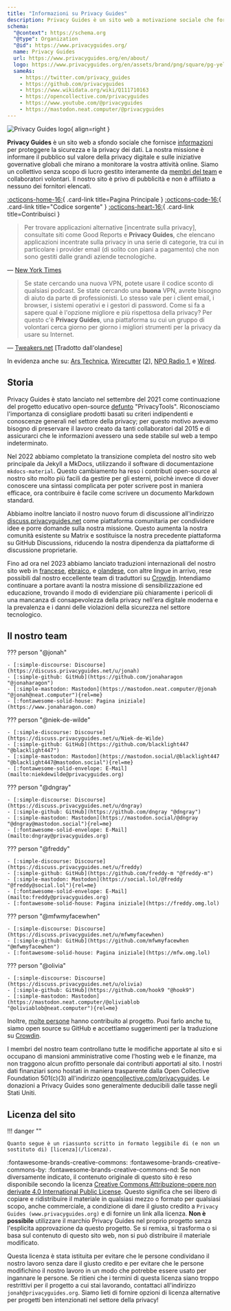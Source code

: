 ```yaml
---
title: "Informazioni su Privacy Guides"
description: Privacy Guides è un sito web a motivazione sociale che fornisce informazioni per proteggere la sicurezza e la privacy dei dati.
schema:
  "@context": https://schema.org
  "@type": Organization
  "@id": https://www.privacyguides.org/
  name: Privacy Guides
  url: https://www.privacyguides.org/en/about/
  logo: https://www.privacyguides.org/en/assets/brand/png/square/pg-yellow.png
  sameAs:
    - https://twitter.com/privacy_guides
    - https://github.com/privacyguides
    - https://www.wikidata.org/wiki/Q111710163
    - https://opencollective.com/privacyguides
    - https://www.youtube.com/@privacyguides
    - https://mastodon.neat.computer/@privacyguides
---
```


![Privacy Guides logo](../assets/brand/png/square/pg-yellow.png){ align=right }

**Privacy Guides** è un sito web a sfondo sociale che fornisce [informazioni](/kb) per proteggere la sicurezza e la privacy dei dati. La nostra missione è informare il pubblico sul valore della privacy digitale e sulle iniziative governative globali che mirano a monitorare la vostra attività online. Siamo un collettivo senza scopo di lucro gestito interamente da [membri del team](https://discuss.privacyguides.net/g/team) e collaboratori volontari. Il nostro sito è privo di pubblicità e non è affiliato a nessuno dei fornitori elencati.

[:octicons-home-16:](https://www.privacyguides.org/){ .card-link title=Pagina Principale }
[:octicons-code-16:](https://github.com/privacyguides/privacyguides.org){ .card-link title="Codice sorgente" }
[:octicons-heart-16:](donate.md){ .card-link title=Contribuisci }

> Per trovare applicazioni alternative [incentrate sulla privacy], consultate siti come Good Reports e **Privacy Guides**, che elencano applicazioni incentrate sulla privacy in una serie di categorie, tra cui in particolare i provider email (di solito con piani a pagamento) che non sono gestiti dalle grandi aziende tecnologiche.

— [New York Times](https://www.nytimes.com/wirecutter/guides/online-security-social-media-privacy/)

> Se state cercando una nuova VPN, potete usare il codice sconto di qualsiasi podcast. Se state cercando una **buona** VPN, avrete bisogno di aiuto da parte di professionisti. Lo stesso vale per i client email, i browser, i sistemi operativi e i gestori di password. Come si fa a sapere qual è l'opzione migliore e più rispettosa della privacy? Per questo c'è **Privacy Guides**, una piattaforma su cui un gruppo di volontari cerca giorno per giorno i migliori strumenti per la privacy da usare su Internet.

— [Tweakers.net](https://tweakers.net/reviews/10568/op-zoek-naar-privacyvriendelijke-tools-niek-de-wilde-van-privacy-guides.html) [Tradotto dall'olandese]

In evidenza anche su: [Ars Technica](https://arstechnica.com/gadgets/2022/02/is-firefox-ok/), [Wirecutter](https://www.nytimes.com/wirecutter/guides/practical-guide-to-securing-windows-pc/) [[2](https://www.nytimes.com/wirecutter/guides/practical-guide-to-securing-your-mac/)], [NPO Radio 1](https://www.nporadio1.nl/nieuws/binnenland/8eaff3a2-8b29-4f63-9b74-36d2b28b1fe1/ooit-online-eens-wat-doms-geplaatst-ga-jezelf-eens-googlen-en-kijk-dan-wat-je-tegenkomt), e [Wired](https://www.wired.com/story/firefox-mozilla-2022/).

## Storia

Privacy Guides è stato lanciato nel settembre del 2021 come continuazione del progetto educativo open-source [defunto](privacytools.md) "PrivacyTools". Riconosciamo l'importanza di consigliare prodotti basati su criteri indipendenti e conoscenze generali nel settore della privacy; per questo motivo avevamo bisogno di preservare il lavoro creato da tanti collaboratori dal 2015 e di assicurarci che le informazioni avessero una sede stabile sul web a tempo indeterminato.

Nel 2022 abbiamo completato la transizione completa del nostro sito web principale da Jekyll a MkDocs, utilizzando il software di documentazione `mkdocs-material`. Questo cambiamento ha reso i contributi open-source al nostro sito molto più facili da gestire per gli esterni, poichè invece di dover conoscere una sintassi complicata per poter scrivere post in maniera efficace, ora contribuire è facile come scrivere un documento Markdown standard.

Abbiamo inoltre lanciato il nostro nuovo forum di discussione all'indirizzo [discuss.privacyguides.net](https://discuss.privacyguides.net/) come piattaforma comunitaria per condividere idee e porre domande sulla nostra missione. Questo aumenta la nostra comunità esistente su Matrix e sostituisce la nostra precedente piattaforma su GitHub Discussions, riducendo la nostra dipendenza da piattaforme di discussione proprietarie.

Fino ad ora nel 2023 abbiamo lanciato traduzioni internazionali del nostro sito web in [francese](/fr/), [ebraico](/he/), e [olandese](/nl/), con altre lingue in arrivo, rese possibili dal nostro eccellente team di traduttori su [Crowdin](https://crowdin.com/project/privacyguides). Intendiamo continuare a portare avanti la nostra missione di sensibilizzazione ed educazione, trovando il modo di evidenziare più chiaramente i pericoli di una mancanza di consapevolezza della privacy nell'era digitale moderna e la prevalenza e i danni delle violazioni della sicurezza nel settore tecnologico.

## Il nostro team

??? person "@jonah"

    - [:simple-discourse: Discourse](https://discuss.privacyguides.net/u/jonah)
    - [:simple-github: GitHub](https://github.com/jonaharagon "@jonaharagon")
    - [:simple-mastodon: Mastodon](https://mastodon.neat.computer/@jonah "@jonah@neat.computer"){rel=me}
    - [:fontawesome-solid-house: Pagina iniziale](https://www.jonaharagon.com)

??? person "@niek-de-wilde"

    - [:simple-discourse: Discourse](https://discuss.privacyguides.net/u/Niek-de-Wilde)
    - [:simple-github: GitHub](https://github.com/blacklight447 "@blacklight447")
    - [:simple-mastodon: Mastodon](https://mastodon.social/@blacklight447 "@blacklight447@mastodon.social"){rel=me}
    - [:fontawesome-solid-envelope: E-Mail](mailto:niekdewilde@privacyguides.org)

??? person "@dngray"

    - [:simple-discourse: Discourse](https://discuss.privacyguides.net/u/dngray)
    - [:simple-github: GitHub](https://github.com/dngray "@dngray")
    - [:simple-mastodon: Mastodon](https://mastodon.social/@dngray "@dngray@mastodon.social"){rel=me}
    - [:fontawesome-solid-envelope: E-Mail](mailto:dngray@privacyguides.org)

??? person "@freddy"

    - [:simple-discourse: Discourse](https://discuss.privacyguides.net/u/freddy)
    - [:simple-github: GitHub](https://github.com/freddy-m "@freddy-m")
    - [:simple-mastodon: Mastodon](https://social.lol/@freddy "@freddy@social.lol"){rel=me}
    - [:fontawesome-solid-envelope: E-Mail](mailto:freddy@privacyguides.org)
    - [:fontawesome-solid-house: Pagina iniziale](https://freddy.omg.lol)

??? person "@mfwmyfacewhen"

    - [:simple-discourse: Discourse](https://discuss.privacyguides.net/u/mfwmyfacewhen)
    - [:simple-github: GitHub](https://github.com/mfwmyfacewhen "@mfwmyfacewhen")
    - [:fontawesome-solid-house: Pagina iniziale](https://mfw.omg.lol)

??? person "@olivia"

    - [:simple-discourse: Discourse](https://discuss.privacyguides.net/u/olivia)
    - [:simple-github: GitHub](https://github.com/hook9 "@hook9")
    - [:simple-mastodon: Mastodon](https://mastodon.neat.computer/@oliviablob "@oliviablob@neat.computer"){rel=me}

Inoltre, [molte persone](https://github.com/privacyguides/privacyguides.org/graphs/contributors) hanno contribuito al progetto. Puoi farlo anche tu, siamo open source su GitHub e accettiamo suggerimenti per la traduzione su [Crowdin](https://crowdin.com/project/privacyguides).

I membri del nostro team controllano tutte le modifiche apportate al sito e si occupano di mansioni amministrative come l'hosting web e le finanze, ma non traggono alcun profitto personale dai contributi apportati al sito. I nostri dati finanziari sono hostati in maniera trasparente dalla Open Collective Foundation 501(c)(3) all'indirizzo [opencollective.com/privacyguides](https://opencollective.com/privacyguides). Le donazioni a Privacy Guides sono generalmente deducibili dalle tasse negli Stati Uniti.

## Licenza del sito

!!! danger ""

    Quanto segue è un riassunto scritto in formato leggibile di (e non un sostituto di) [licenza](/licenza).

:fontawesome-brands-creative-commons: :fontawesome-brands-creative-commons-by: :fontawesome-brands-creative-commons-nd: Se non diversamente indicato, il contenuto originale di questo sito è reso disponibile secondo la licenza [Creative Commons Attribuzione-opere non derivate 4.0 International Public License](https://github.com/privacyguides/privacyguides.org/blob/main/LICENSE). Questo significa che sei libero di copiare e ridistribuire il materiale in qualsiasi mezzo o formato per qualsiasi scopo, anche commerciale, a condizione di dare il giusto credito a `Privacy Guides (www.privacyguides.org)` e di fornire un link alla licenza. **Non è possibile** utilizzare il marchio Privacy Guides nel proprio progetto senza l'esplicita approvazione da questo progetto. Se si remixa, si trasforma o si basa sul contenuto di questo sito web, non si può distribuire il materiale modificato.

Questa licenza è stata istituita per evitare che le persone condividano il nostro lavoro senza dare il giusto credito e per evitare che le persone modifichino il nostro lavoro in un modo che potrebbe essere usato per ingannare le persone. Se ritieni che i termini di questa licenza siano troppo restrittivi per il progetto a cui stai lavorando, contattaci all'indirizzo `jonah@privacyguides.org`. Siamo lieti di fornire opzioni di licenza alternative per progetti ben intenzionati nel settore della privacy!

